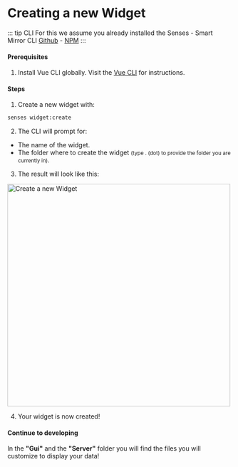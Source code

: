 # Creating a new Widget

::: tip CLI
  For this we assume you already installed the Senses - Smart Mirror CLI [Github](https://github.com/senses-smart-mirror/senses-cli) - [NPM](https://npmjs.com)
:::

#### Prerequisites

1. Install Vue CLI globally. Visit the [Vue CLI](https://cli.vuejs.org/) for instructions.

#### Steps

1. Create a new widget with:

``` bash
senses widget:create
```

2. The CLI will prompt for:
  - The name of the widget.
  - The folder where to create the widget <small>(type . (dot) to provide the folder you are currently in)</small>.

3. The result will look like this:

<img src="/create-widget.png" alt="Create a new Widget" width="500"/>

4. Your widget is now created!

#### Continue to developing

In the <strong>"Gui"</strong> and the <strong>"Server"</strong> folder you will find the files you will customize to display your data!